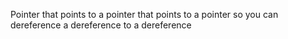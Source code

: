 Pointer that points to a pointer that points to a pointer so you can dereference a dereference to a dereference
